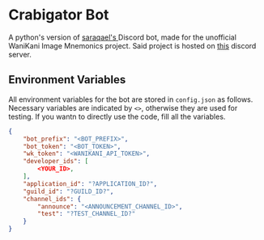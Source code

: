 # Crabigator Bot

A python's version of [saraqael's ](https://github.com/saraqael-m/CrabigatorBot) Discord bot, made for the unofficial WaniKani Image Mnemonics project. Said project is hosted on [this](https://discord.com/invite/SbQkGUSeCM) discord server.

## Environment Variables

All environment variables for the bot are stored in `config.json` as follows. Necessary variables are indicated by `<>`, otherwise they are used for testing. If you wantn to directly use the code, fill all the variables.
```json
{
    "bot_prefix": "<BOT_PREFIX>",
    "bot_token": "<BOT_TOKEN>",
    "wk_token": "<WANIKANI_API_TOKEN>",
    "developer_ids": [
        <YOUR_ID>,
    ],
    "application_id": "?APPLICATION_ID?",
    "guild_id": "?GUILD_ID?",
    "channel_ids": {
        "announce": "<ANNOUNCEMENT_CHANNEL_ID>",
        "test": "?TEST_CHANNEL_ID?"
    }
}
```
